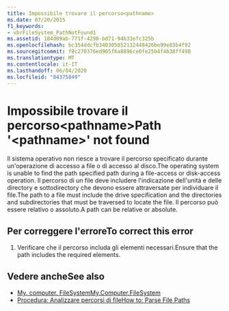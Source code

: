 ```yaml
---
title: Impossibile trovare il percorso<pathname>
ms.date: 07/20/2015
f1_keywords:
- vbrFileSystem_PathNotFound1
ms.assetid: 184d09ab-771f-4298-bd71-94b33efc325b
ms.openlocfilehash: bc354ddcfb340305852132448426be99e83b4f92
ms.sourcegitcommit: f8c270376ed905f6a8896ce0fe25b4f4b38ff498
ms.translationtype: MT
ms.contentlocale: it-IT
ms.lasthandoff: 06/04/2020
ms.locfileid: "84375849"
---
```

# <a name="path-pathname-not-found"></a><span data-ttu-id="c6343-102">Impossibile trovare il percorso\<pathname></span><span class="sxs-lookup"><span data-stu-id="c6343-102">Path '\<pathname>' not found</span></span>
<span data-ttu-id="c6343-103">Il sistema operativo non riesce a trovare il percorso specificato durante un'operazione di accesso a file o di accesso al disco.</span><span class="sxs-lookup"><span data-stu-id="c6343-103">The operating system is unable to find the path specified path during a file-access or disk-access operation.</span></span> <span data-ttu-id="c6343-104">Il percorso di un file deve includere l'indicazione dell'unità e delle directory e sottodirectory che devono essere attraversate per individuare il file.</span><span class="sxs-lookup"><span data-stu-id="c6343-104">The path to a file must include the drive specification and the directories and subdirectories that must be traversed to locate the file.</span></span> <span data-ttu-id="c6343-105">Il percorso può essere relativo o assoluto.</span><span class="sxs-lookup"><span data-stu-id="c6343-105">A path can be relative or absolute.</span></span>  
  
## <a name="to-correct-this-error"></a><span data-ttu-id="c6343-106">Per correggere l'errore</span><span class="sxs-lookup"><span data-stu-id="c6343-106">To correct this error</span></span>  
  
1. <span data-ttu-id="c6343-107">Verificare che il percorso includa gli elementi necessari.</span><span class="sxs-lookup"><span data-stu-id="c6343-107">Ensure that the path includes the required elements.</span></span>  
  
## <a name="see-also"></a><span data-ttu-id="c6343-108">Vedere anche</span><span class="sxs-lookup"><span data-stu-id="c6343-108">See also</span></span>

- [<span data-ttu-id="c6343-109">My. computer. FileSystem</span><span class="sxs-lookup"><span data-stu-id="c6343-109">My.Computer.FileSystem</span></span>](xref:Microsoft.VisualBasic.FileIO.FileSystem)
- [<span data-ttu-id="c6343-110">Procedura: Analizzare percorsi di file</span><span class="sxs-lookup"><span data-stu-id="c6343-110">How to: Parse File Paths</span></span>](../developing-apps/programming/drives-directories-files/how-to-parse-file-paths.md)
